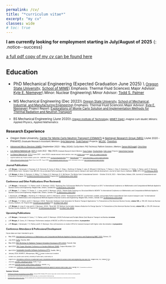 ```yaml
---
permalink: /cv/
title: "*curriculum vitae*"
excerpt: "my cv"
classes: wide
# toc: true
---
```


**I am currently looking for employment starting in July/August of 2025**
{: .notice--success}

[a full pdf copy of my *cv* can be found here](/assets/docs/cv.pdf)

## Education

* PhD Mechanical Engineering  (Expected Graduation June 2025) \\
<small> [Oregon State University](https://oregonstate.edu/), [School of MIME](https://engineering.oregonstate.edu/MIME)\\
        Emphasis: Thermal Fluid Sciences\\
        Major Advisor: [Kyle E. Niemeyer](https://niemeyer-research-group.github.io/)\\
        Minor: Nuclear Engineering\\
        Minor Advisor: [Todd S. Palmer](https://engineering.oregonstate.edu/people/todd-palmer)

* MS Mechanical Engineering (Dec 2022)\\
<small> [Oregon State University](https://oregonstate.edu/), [School of Mechanical, Industrial, and Manufacturing Engineering](https://engineering.oregonstate.edu/MIME)\\
        Emphasis: Thermal Fluid Sciences\\
        Major Advisor: [Kyle E. Niemeyer](https://niemeyer-research-group.github.io/)\\
        Project Report: [Explorations of Monte Carlo Solution and Implementation Methods for Thermal Radiation and Neutron Transport](/assets/docs/masters.pdf)

* BS Mechanical Engineering (June 2020)\\
<small> [Oregon Institute of Technology](https://www.oit.edu/), [MMET Dept.](https://www.oit.edu/academics/engineering-technology-management/mmet)\\
        *magna cum laude*\\
        Minors: Applied Physics, Applied Mathematics

## Research Experience

* Oregon State University, [Center for Monte Carlo Neutron Transport (CEMeNT)](https://cement-psaap.github.io/) & [Niemeyer Research Group (NRG)](https://niemeyer-research-group.github.io/) (June 2020 - Present)\\
<small> Graduate Research Assistant\\
        Mentors: [Kyle Niemeyer](https://niemeyer-research-group.github.io/), [Todd Palmer](https://engineering.oregonstate.edu/people/todd-palmer)\\
        Projects: [MC/DC](/_posts/mcdc_a.md), [Therefore](/work/therefore.md), 

* [Advanced Micro Devices (AMD)](https://www.amd.com/en.html) (September 2023 - May 2024)\\
<small> Co/Op Intern: PhD Technical; Platform Solutions \\
        Mentors: [Damon McDougall](https://www.linkedin.com/in/damon-mcdougall-726012132/), [Chris Kime](https://www.linkedin.com/in/chris-kime-070a84/)

* [Los Alamos National Lab](https://www.lanl.gov/), [XCP-3](https://www.lanl.gov/org/padwp/adx/computational-physics/xcp-3-monte-carlo/index.php) (June 2022 - May 2023)\\
<small> Graduate Research Intern\\
        Mentors: [Travis Trahan](https://www.linkedin.com/in/travis-trahan/), [Timothy Burke](https://orcid.org/0000-0003-2363-085X), [Colin Josey](https://orcid.org/0000-0002-3210-5806)\\
        Projects: [Hybrid Delta Tracking](/work/mcatk)

* [Los Alamos National Lab](https://www.lanl.gov/), [CCS-2](https://www.lanl.gov/org/ddste/aldsc/computer-computational-statistical-sciences/computational-physics-methods/index.php) (June 2021 - June 2022)\\
<small> Graduate Research Intern\\
        Mentors: Alex Long, [Kendra Long](https://orcid.org/0000-0003-2069-8103)\\
        Project: [Novel TRT Variance Reduction](/work/trt)

* Argonne National Lab, Physics Division (June 2019 - September 2019)\\
<small> [Lee Teng Undergraduate Fellow](https://www.anl.gov/aai/lee-teng-internship)\\
        Mentor: [Brahim Mustapha](https://www.anl.gov/profile/brahim-mustapha)\\
        Project: [cancer radio therapy x-y scanner magnet optimization](https://indico.fnal.gov/event/21420/session/4/material/3/0.pdf)

* [Jefferson National Accelerator Facility](https://www.jlab.org/), Magnet Group (June 2018 - August 2018)\\
<small> [Science Undergraduate Laboratory Intern (SULI)](https://science.osti.gov/wdts/suli)\\
        Mentor: Renuka Rajput-Goshal\\
        Project: [Super conducting quadrupole magnet optimization](https://education.jlab.org/ugresearch/18-13.html)

## Journal Publications

* **J. P. Morgan**, I. Variansyah, S. Pasmann, K. B. Clements, B. Cuneo, A. Mote, C. Shaw, J. Northrop, R. Pankaj, E. Lame, B. Whewell, R. McClarren, T. Palmer, L. Chen, D. Anistratov, C. T. Kelley, C. Palmer, and K. E. Niemeyer. (2024) Monte Carlo / Dynamic Code (MC/DC): An accelerated Python package for fully transient neutron transport and rapid methods development. *Journal of Open Source Software*. **9(96)**, 6415. DOI [10.21105/joss.06415]( https://doi.org/10.21105/joss.06415).

* **J. P. Morgan**, A. Mote, S. Pasmann, G. Ridley, T. S. Palmer, K. E. Niemeyer, R. G. McClarren. The Monte Carlo Computational Summit -- October 25 & 26, 2023 -- Notre Dame, Indiana, USA. *Journal of Computational and Theoretical Transport*. DOI [10.1080/23324309.2024.2354401](https://doi.org/10.1080/23324309.2024.2354401) Preprint DOI [10.48550/arXiv.2402.08161](https://doi.org/10.48550/arXiv.2402.08161).

## Conference and Other Publications (Peer Reviewed)

* **J. P. Morgan**, I. Variansyah, T. S. Palmer, and K. E. Niemeyer. (2023). “Exploring One-Cell Inversion Method for Transient Transport on GPU.” In *International Conference on Mathematics and Computational Methods Applied to Nuclear Science and Engineering*. Niagara Falls, Ontario, Canada DOI: [10.48550/arXiv:2305.13555](https://doi.org/10.48550/arXiv.2305.13555).

* **J. P. Morgan**, T. J. Trahan, T. P. Burke, C. J. Josey, and K. E. Niemeyer. (2023). “Hybrid-Delta Tracking on a Structured Mesh in MCATK.” In *International Conference on Mathematics and Computational Methods Applied to Nuclear Science and Engineering*. Niagara Falls, Ontario, Canada. DOI: [10.48550/arXiv.2306.07847](https://doi.org/10.48550/arXiv.2306.07847).

* I. Variansyah, **J. P. Morgan**, J. Northrop, K. E. Niemeyer, and R. G. McClarren. (2023). “Development of MC/DC: a performant, scalable, and portable Python-based Monte Carlo neutron transport code.” In *International Conference on Mathematics and Computational Methods Applied to Nuclear Science and Engineering*. Niagara Falls, Ontario, Canada. DOI: [10.48550/arXiv:2305.07636](https://doi.org/10.48550/arXiv.2305.07636).

* **J. P. Morgan**, T. S. Palmer, and K. E. Niemeyer. (2022). “Automatic Hardware Code Generation for Neutron Transport Applications.” In *Transactions of the American Nuclear Society*, **volume 126**, p. 318–320. American Nuclear Society, Anaheim, CA. Preprint DOI: [10.5281/zenodo.6646813](https://doi.org/10.5281/zenodo.6646813) DOI: [10.13182/T126-38137](https://doi.org/10.13182/T126-38137).

*  **J. P. Morgan**, A. Long, K. Long, and K. E. Niemeyer. (2022). “Novel MC TRT Method: Vectorizable Variance Reduction for Energy Spectra.” In *Transactions of the American Nuclear Society*, **volume 126**, p. 276–278. American Nuclear Society, Anaheim, CA. Preprint DOI: [10.5281/zenodo.6643659](https://doi.org/10.5281/zenodo.6643659). DOI [10.13182/T126-38066](https://doi.org/10.13182/T126-38066).


## Upcoming Publications

* **J. P. Morgan**, I. Variansyah, B. Cuneo, T. S. Palmer, and K. E. Niemeyer. (2024) Performant and Portable Monte Carlo Neutron Transport via Numba. **in review**

* **J. P. Morgan**, B. Cuneo, K. E. Niemeyer. Performance analysis of MC/DC on GPUs for transient problems. **in preparation**

* **J. P. Morgan**, I. Variansyah, T. S. Palmer, and K. E. Niemeyer. One-cell inversions on modern GPUs for transient transport with higher order discretization. **in preparation**


## Conference Attendance & Professional Development
Future dates are trips I intended to go to.

* May 2025, [International Conference on Mathematics and Computational Methods Applied to Nuclear Science and Engineering (M&C 2025)](https://www.ans.org/meetings/mc2025/), Denver, CO

* July 2024, [SciPy](https://www.scipy2024.scipy.org/), Tacoma, WA*

* May 2024, [NEA Workshop for Radiation Transport Simulation Developers (RTS 2024)](https://www.oecd-nea.org/jcms/pl_90085/workshop-for-radiation-transport-simulation-developers-rts-2024?utm_source=mnb&utm_medium=email&utm_campaign=february2024), Frascati, Italy

* April 2024, [18th Copper Mountain Conference on Iterative Methods (SIAM)](https://grandmaster.colorado.edu/copper/2024/), Copper Mountain, CO*

* April 2024, [Sustainable Scientific Software Conference (S<sup>3</sup>C)](https://s3c.sandia.gov/), Seattle, WA* [1](https://zenodo.org/doi/10.5281/zenodo.10961826)

* January 2024, NUWEST, Albuquerque, NM [1](https://illinois-ceesd.github.io/nuwest/), [2](https://github.com/jpmorgan98/nuwest-mcdc-jpmorgan) <small> unable to attend due to weather

* October 2023, Monte Carlo Summit, University of Notre Dame, South Bend, IN

* August 2023, [International Conference on Mathematics and Computational Methods Applied to Nuclear Science and Engineering (ANS M&C Intl.)](https://mc2023.com/), Niagara Falls, ON, Canada \[[1](https://github.com/jpmorgan98/MandC2023-Therefore/blob/main/We3T5-4-JoannaPiperMorgan.pptx)\] \[[2](https://github.com/jpmorgan98/MandC2023-Therefore/blob/main/poster_presentation.pptx)\]*

* July 2022, [Scientific Computing in Python](https://conference.scipy.org/), Austin, TX \[[1](https://zenodo.org/record/6946791)]\*

* June 2022 [American Nuclear Society Annual Conference](https://www.ans.org/meetings/am2022/), Anaheim, CA [1](https://doi.org/10.2172/1821347).

* October 2021, [Conference on Mathematics and Computational Methods Applied to Nuclear Science (M&C 2021)](https://www.ans.org/meetings/mc2021/), Raleigh, NC \\
<small>*presented at conference

## Summer Schools

* [US Research Software Sustainability Institute (URSSI)](https://github.com/si2-urssi/winterschool-Jan2024), January 2024, Portland, OR\\
<small> Hosted at Oregon State University Portland Center\\
Attended as a teaching assistant

* High Energy Density Science Summer School (HEDS), July 2023, San Diego, CA\\
<small> Hosted at University of California San Diego

* [United States Particle Accelerator School (USPAS)](https://uspas.fnal.gov/), June 2018, Albuquerque, NM\\
<small> Course: *Fundamentals of Accelerator Physics and Technology with Simulations and Measurements Lab*\\
        Credit provided by University of New Mexico